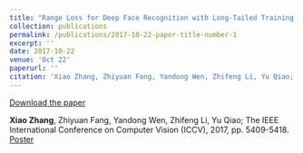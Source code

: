 ```yaml
---
title: "Range Loss for Deep Face Recognition with Long-Tailed Training Data"
collection: publications
permalink: /publications/2017-10-22-paper-title-number-1
excerpt: ''
date: 2017-10-22
venue: 'Oct 22'
paperurl: ''
citation: 'Xiao Zhang, Zhiyuan Fang, Yandong Wen, Zhifeng Li, Yu Qiao; The IEEE International Conference on Computer Vision (ICCV), 2017, pp. 5409-5418.'
---
```



[Download the paper](http://openaccess.thecvf.com/content_ICCV_2017/papers/Zhang_Range_Loss_for_ICCV_2017_paper.pdf)

**Xiao Zhang**, Zhiyuan Fang, Yandong Wen, Zhifeng Li, Yu Qiao; The IEEE International Conference on Computer Vision (ICCV), 2017, pp. 5409-5418. [Poster](https://dukechris.github.io/files/rangeloss_poster.pdf)
